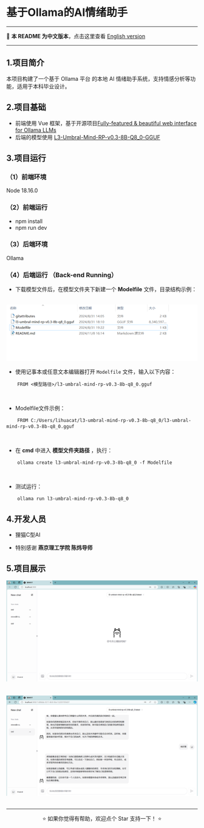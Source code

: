 # 基于Ollama的AI情绪助手

---

📖 **本 README 为中文版本**，点击这里查看 [English version](./README_EN.md)  

---

## 1.项目简介
本项目构建了一个基于 Ollama 平台 的本地 AI 情绪助手系统，支持情感分析等功能，适用于本科毕业设计。

## 2.项目基础
- 前端使用 Vue 框架，基于开源项目[Fully-featured & beautiful web interface for Ollama LLMs](https://github.com/jakobhoeg/nextjs-ollama-llm-ui)
- 后端的模型使用 [L3-Umbral-Mind-RP-v0.3-8B-Q8_0-GGUF](https://huggingface.co/Ransss/L3-Umbral-Mind-RP-v0.3-8B-Q8_0-GGUF)

## 3.项目运行
### （1）前端环境
Node 18.16.0
### （2）前端运行
- npm install
- npm run dev
### （3）后端环境
Ollama<br>
### （4）后端运行 （Back-end Running）

- 下载模型文件后，在模型文件夹下新建一个 __Modelfile__  文件，目录结构示例：

<br>
<img src="/show11.png"/>

- 使用记事本或任意文本编辑器打开 `Modelfile` 文件，输入以下内容：<br>

```plaintext
    FROM <模型路径>/l3-umbral-mind-rp-v0.3-8b-q8_0.gguf
```
<br>

- Modelfile文件示例：

```plaintext
    FROM C:/Users/lihuacat/l3-umbral-mind-rp-v0.3-8b-q8_0/l3-umbral-mind-rp-v0.3-8b-q8_0.gguf
```

<br>

- 在 __cmd__ 中进入 __模型文件夹路径__ ，执行：

```plaintext
    ollama create l3-umbral-mind-rp-v0.3-8b-q8_0 -f Modelfile
```
<br>

- 测试运行：

```plaintext
    ollama run l3-umbral-mind-rp-v0.3-8b-q8_0
```


## 4.开发人员

- 狸猫C型AI

- 特别感谢 **燕京理工学院 陈炜导师**

## 5.项目展示
<img src="/show-1.png"/><br>
<br>
<br>
<img src="/show2.png"/><br>
<br>

---

<p align="center">⭐️ 如果你觉得有帮助，欢迎点个 Star 支持一下！ ⭐️</p>

